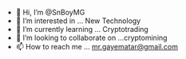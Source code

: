 - 👋 Hi, I’m @SnBoyMG
- 👀 I’m interested in ... New Technology
- 🌱 I’m currently learning ... Cryptotrading
- 💞️ I’m looking to collaborate on ...cryptomining
- 📫 How to reach me ... mr.gayematar@gmail.com

<!---
SnBoyMG/SnBoyMG is a ✨ special ✨ repository because its `README.md` (this file) appears on your GitHub profile.
You can click the Preview link to take a look at your changes.
--->
